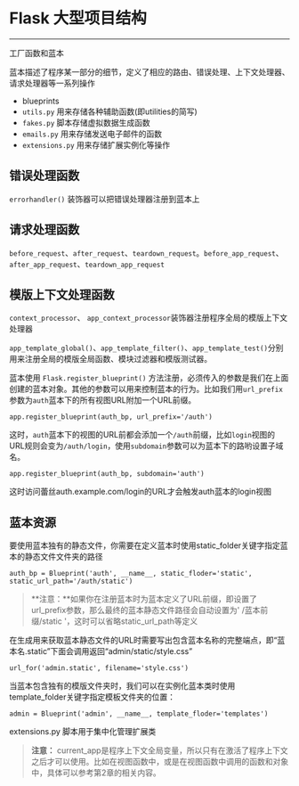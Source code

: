 # Flask 大型项目结构

---

工厂函数和蓝本

蓝本描述了程序某一部分的细节，定义了相应的路由、错误处理、上下文处理器、请求处理器等一系列操作

* blueprints
* `utils.py` 用来存储各种辅助函数(即utilities的简写)
* `fakes.py` 脚本存储虚拟数据生成函数
* `emails.py` 用来存储发送电子邮件的函数
* `extensions.py` 用来存储扩展实例化等操作

## 错误处理函数

`errorhandler()` 装饰器可以把错误处理器注册到蓝本上

## 请求处理函数

`before_request`、`after_request`、`teardown_request`。`before_app_request`、`after_app_request`、`teardown_app_request`

## 模版上下文处理函数

`context_processor`、 `app_context_processor`装饰器注册程序全局的模版上下文处理器

`app_template_global()`、`app_template_filter()`、`app_template_test()`分别用来注册全局的模版全局函数、模块过滤器和模版测试器。

蓝本使用 `Flask.register_blueprint()` 方法注册，必须传入的参数是我们在上面创建的蓝本对象。其他的参数可以用来控制蓝本的行为。比如我们用`url_prefix`参数为`auth`蓝本下的所有视图URL附加一个URL前缀。

```
app.register_blueprint(auth_bp, url_prefix='/auth')
```

这时，`auth`蓝本下的视图的URL前都会添加一个`/auth`前缀，比如`login`视图的URL规则会变为`/auth/login`，使用`subdomain`参数可以为蓝本下的路哟设置子域名。

```
app.register_blueprint(auth_bp, subdomain='auth')
```

这时访问蕾丝auth.example.com/login的URL才会触发auth蓝本的login视图

## 蓝本资源

要使用蓝本独有的静态文件，你需要在定义蓝本时使用static_folder关键字指定蓝本的静态文件文件夹的路径

```
auth_bp = Blueprint('auth', __name__, static_floder='static', static_url_path='/auth/static')
```

> **注意：**如果你在注册蓝本时为蓝本定义了URL前缀，即设置了url_prefix参数，那么最终的蓝本静态文件路径会自动设置为' /蓝本前缀/static '，这时可以省略static_url_path等定义

在生成用来获取蓝本静态文件的URL时需要写出包含蓝本名称的完整端点，即“蓝本名.static”下面会调用返回“admin/static/style.css”

```
url_for('admin.static', filename='style.css')
```

当蓝本包含独有的模版文件夹时，我们可以在实例化蓝本类时使用template_folder关键字指定模板文件夹的位置：

```
admin = Blueprint('admin', __name__, template_floder='templates')
```

extensions.py 脚本用于集中化管理扩展类

> **注意：** current_app是程序上下文全局变量，所以只有在激活了程序上下文之后才可以使用。比如在视图函数中，或是在视图函数中调用的函数和对象中，具体可以参考第2章的相关内容。


